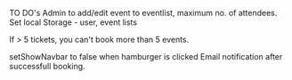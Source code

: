 TO DO's
Admin to add/edit event to eventlist, maximum no. of attendees.
Set local Storage - user, event lists

If > 5 tickets, you can't book more than 5 events.

setShowNavbar to false when hamburger is clicked
Email notification after successfull booking.

<!-- If not logged in, can't book, navigate to login first -->

<!-- Handle login as admin/user. -->
<!-- Show different dashboards for different users. -->
